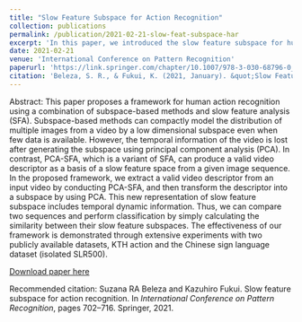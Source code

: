 ```yaml
---
title: "Slow Feature Subspace for Action Recognition"
collection: publications
permalink: /publication/2021-02-21-slow-feat-subspace-har
excerpt: 'In this paper, we introduced the slow feature subspace for human action recognition.'
date: 2021-02-21
venue: 'International Conference on Pattern Recognition'
paperurl: 'https://link.springer.com/chapter/10.1007/978-3-030-68796-0_51'
citation: 'Beleza, S. R., & Fukui, K. (2021, January). &quot;Slow Feature Subspace for Action Recognition.&quot; In <i>International Conference on Pattern Recognitio</i> (pp. 702-716). Springer, Cham.'
---
```

Abstract: This paper proposes a framework for human action recognition using a combination of subspace-based methods and slow feature analysis (SFA). Subspace-based methods can compactly model the distribution of multiple images from a video by a low dimensional subspace even when few data is available. However, the temporal information of the video is lost after generating the subspace using principal component analysis (PCA). In contrast, PCA-SFA, which is a variant of SFA, can produce a valid video descriptor as a basis of a slow feature space from a given image sequence. In the proposed framework, we extract a valid video descriptor from an input video by conducting PCA-SFA, and then transform the descriptor into a subspace by using PCA. This new representation of slow feature subspace includes temporal dynamic information. Thus, we can compare two sequences and perform classification by simply calculating the similarity between their slow feature subspaces. The effectiveness of our framework is demonstrated through extensive experiments with two publicly available datasets, KTH action and the Chinese sign language dataset (isolated SLR500).

[Download paper here](https://link.springer.com/chapter/10.1007/978-3-030-68796-0_51)

Recommended citation: Suzana RA Beleza and Kazuhiro Fukui. Slow feature subspace for action recognition. In <i>International Conference on
Pattern Recognition</i>, pages 702–716. Springer, 2021.